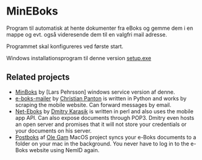 # MinEBoks
Program til automatisk at hente dokumenter fra eBoks og gemme dem i en mappe og evt. også videresende dem til en valgfri mail adresse.

Programmet skal konfigureres ved første start.

Windows installationsprogram til denne version [setup.exe](https://dl.dropboxusercontent.com/u/10635853/EBoks/setup.exe)

## Related projects

- [MinBoks](https://github.com/larspehrsson/MinBoks) by [Lars Pehrsson] windows service version af denne.
- [e-boks-mailer](https://github.com/christianpanton/eboks-mailer) by [Christian Panton](https://twitter.com/christianpanton) is written in Python and works by scraping the mobile website. Can forward messages by email.
- [Net-Eboks](https://github.com/dk/Net-Eboks) by [Dmitry Karasik](https://twitter.com/dmitrykarasik) is written in perl and also uses the mobile app API. Can also expose documents through POP3. Dmitry even hosts an open server and promises that it will not store your credentials or your documents on his server.
- [Postboks](https://github.com/olegam/Postboks) af [Ole Gam](https://twitter.com/olegam) MacOS project syncs your e-Boks documents to a folder on your mac in the background. You never have to log in to the e-Boks website using NemID again.
